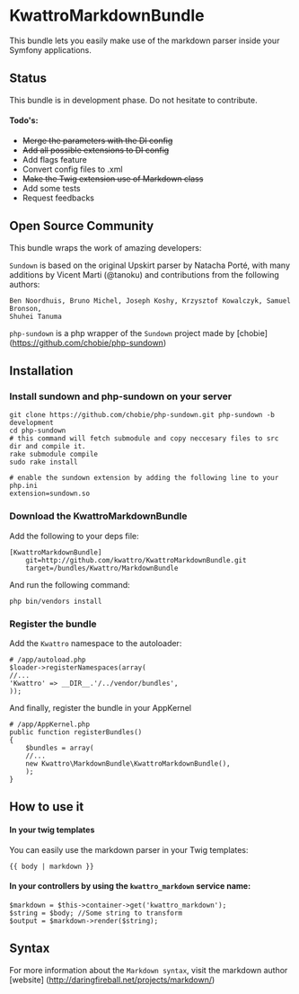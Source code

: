 KwattroMarkdownBundle
====================

This bundle lets you easily make use of the markdown parser inside your Symfony applications.

Status
------

This bundle is in development phase. Do not hesitate to contribute.

#### Todo's:

* ~~Merge the parameters with the DI config~~
* ~~Add all possible extensions to DI config~~
* Add flags feature
* Convert config files to .xml
* ~~Make the Twig extension use of Markdown class~~
* Add some tests
* Request feedbacks

Open Source Community
---------------------

This bundle wraps the work of amazing developers:

`Sundown` is based on the original Upskirt parser by Natacha Porté, with many additions
by Vicent Marti (@tanoku) and contributions from the following authors:

	Ben Noordhuis, Bruno Michel, Joseph Koshy, Krzysztof Kowalczyk, Samuel Bronson,
	Shuhei Tanuma

`php-sundown` is a php wrapper of the `Sundown` project made by [chobie] (https://github.com/chobie/php-sundown)

Installation
-------------

### Install sundown and php-sundown on your server

	git clone https://github.com/chobie/php-sundown.git php-sundown -b development
	cd php-sundown
	# this command will fetch submodule and copy neccesary files to src dir and compile it.
	rake submodule compile
	sudo rake install
	
	# enable the sundown extension by adding the following line to your php.ini
	extension=sundown.so

### Download the KwattroMarkdownBundle

Add the following to your deps file:

    [KwattroMarkdownBundle]
        git=http://github.com/kwattro/KwattroMarkdownBundle.git
        target=/bundles/Kwattro/MarkdownBundle

And run the following command:

    php bin/vendors install

### Register the bundle

Add the ``Kwattro`` namespace to the autoloader:

    # /app/autoload.php
    $loader->registerNamespaces(array(
    //...
    'Kwattro' => __DIR__.'/../vendor/bundles',
    ));

And finally, register the bundle in your AppKernel

    # /app/AppKernel.php
    public function registerBundles()
    {
        $bundles = array(
        //...
        new Kwattro\MarkdownBundle\KwattroMarkdownBundle(),
        );
    }

How to use it
-------------

#### In your twig templates

You can easily use the markdown parser in your Twig templates:

    {{ body | markdown }}

#### In your controllers by using the ``kwattro_markdown`` service name:

    $markdown = $this->container->get('kwattro_markdown');
    $string = $body; //Some string to transform
    $output = $markdown->render($string);

Syntax
------

For more information about the ``Markdown syntax``, visit the markdown author [website] (http://daringfireball.net/projects/markdown/)